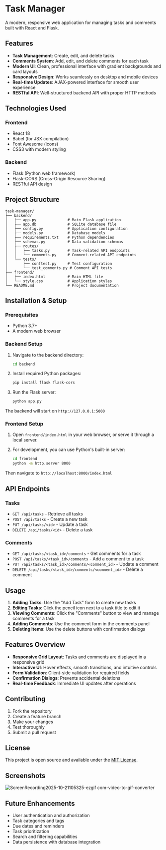 # Task Manager

A modern, responsive web application for managing tasks and comments built with React and Flask.

## Features

- **Task Management**: Create, edit, and delete tasks
- **Comments System**: Add, edit, and delete comments for each task
- **Modern UI**: Clean, professional interface with gradient backgrounds and card layouts
- **Responsive Design**: Works seamlessly on desktop and mobile devices
- **Real-time Updates**: AJAX-powered interface for smooth user experience
- **RESTful API**: Well-structured backend API with proper HTTP methods

## Technologies Used

### Frontend
- React 18
- Babel (for JSX compilation)
- Font Awesome (icons)
- CSS3 with modern styling

### Backend
- Flask (Python web framework)
- Flask-CORS (Cross-Origin Resource Sharing)
- RESTful API design

## Project Structure

```
task-manager/
├── backend/
│   ├── app.py              # Main Flask application
│   ├── app.db              # SQLite database file
│   ├── config.py           # Application configuration
│   ├── models.py           # Database models
│   ├── requirements.txt    # Python dependencies
│   ├── schemas.py          # Data validation schemas
│   ├── routes/
│   │   ├── tasks.py        # Task-related API endpoints
│   │   └── comments.py     # Comment-related API endpoints
│   └── tests/
│       ├── conftest.py     # Test configuration
│       └── test_comments.py # Comment API tests
├── frontend/
│   ├── index.html          # Main HTML file
│   └── style.css           # Application styles
└── README.md               # Project documentation
```

## Installation & Setup

### Prerequisites
- Python 3.7+
- A modern web browser

### Backend Setup

1. Navigate to the backend directory:
   ```bash
   cd backend
   ```

2. Install required Python packages:
   ```bash
   pip install flask flask-cors
   ```

3. Run the Flask server:
   ```bash
   python app.py
   ```

The backend will start on `http://127.0.0.1:5000`

### Frontend Setup

1. Open `frontend/index.html` in your web browser, or serve it through a local server.

2. For development, you can use Python's built-in server:
   ```bash
   cd frontend
   python -m http.server 8000
   ```

Then navigate to `http://localhost:8000/index.html`

## API Endpoints

### Tasks
- `GET /api/tasks` - Retrieve all tasks
- `POST /api/tasks` - Create a new task
- `PUT /api/tasks/<id>` - Update a task
- `DELETE /api/tasks/<id>` - Delete a task

### Comments
- `GET /api/tasks/<task_id>/comments` - Get comments for a task
- `POST /api/tasks/<task_id>/comments` - Add a comment to a task
- `PUT /api/tasks/<task_id>/comments/<comment_id>` - Update a comment
- `DELETE /api/tasks/<task_id>/comments/<comment_id>` - Delete a comment

## Usage

1. **Adding Tasks**: Use the "Add Task" form to create new tasks
2. **Editing Tasks**: Click the pencil icon next to a task title to edit it
3. **Viewing Comments**: Click the "Comments" button to view and manage comments for a task
4. **Adding Comments**: Use the comment form in the comments panel
5. **Deleting Items**: Use the delete buttons with confirmation dialogs

## Features Overview

- **Responsive Grid Layout**: Tasks and comments are displayed in a responsive grid
- **Interactive UI**: Hover effects, smooth transitions, and intuitive controls
- **Form Validation**: Client-side validation for required fields
- **Confirmation Dialogs**: Prevents accidental deletions
- **Real-time Feedback**: Immediate UI updates after operations

## Contributing

1. Fork the repository
2. Create a feature branch
3. Make your changes
4. Test thoroughly
5. Submit a pull request

## License

This project is open source and available under the [MIT License](LICENSE).

## Screenshots

![ScreenRecording2025-10-21105325-ezgif com-video-to-gif-converter](https://github.com/user-attachments/assets/72c05880-230d-4eb6-b726-8499829899a8)


## Future Enhancements

- User authentication and authorization
- Task categories and tags
- Due dates and reminders
- Task prioritization
- Search and filtering capabilities
- Data persistence with database integration
